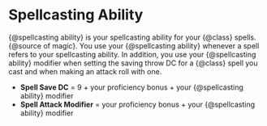 # Spellcasting Ability
{@spellcasting ability} is your spellcasting ability for your {@class} spells.
{@source of magic}.
You use your {@spellcasting ability} whenever a spell refers to your spellcasting ability.
In addition, you use your {@spellcasting ability} modifier when setting the saving throw DC for a {@class} spell you cast and when making an attack roll with one.
- **Spell Save DC** = 9 + your proficiency bonus + your {@spellcasting ability} modifier
- **Spell Attack Modifier** = your proficiency bonus + your {@spellcasting ability} modifier
